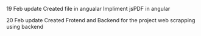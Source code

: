 19 Feb update
Created file in angualar
Impliment jsPDF in angular

20 Feb update
Created Frotend and Backend for the project
web scrapping using backend
